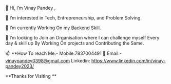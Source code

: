 👋 Hi, I’m Vinay Pandey , 

👀 I’m interested in Tech, Entrepreneurship, and Problem Solving.

🌱 I’m currently Working On my Backend Skill.

💞️ I’m looking to Join an Organisation where I can challenge myself Every day & skill up By Working On projects and Contributing the Same.

📫 **How To reach Me:-
Mobile:7837004491
📧 Email:- vinaypandey0398@gmail.com
Linkedin: https://www.linkedin.com/in/vinay-pandey2023/

**Thanks for Visiting **
